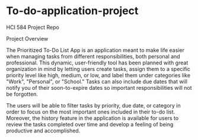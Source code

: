 # To-do-application-project
HCI 584 Project Repo

Project Overview

The Prioritized To-Do List App is an application meant to make life easier when managing tasks from
different responsibilities, both personal and professional. This dynamic, user-friendly tool has been
planned with great organization in mind by letting users create tasks, assign them to a specific priority
level like high, medium, or low, and label them under categories like "Work", "Personal", or "School."
Tasks can also include due dates that will notify you of their soon-to-expire dates so important
responsibilities will not be forgotten.

The users will be able to filter tasks by priority, due date, or category in order to focus on the most
important ones included in their to-do list. Moreover, the history feature in the application is available for
users to review the tasks completed over time and develop a feeling of being productive and
accomplished. 